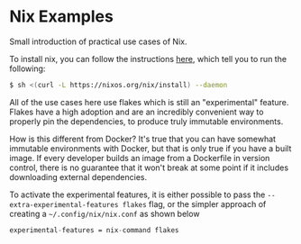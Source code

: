 # Nix Examples

Small introduction of practical use cases of Nix.

To install nix, you can follow the instructions [here](https://nixos.org/download.html), which tell you to run the following:
```sh
$ sh <(curl -L https://nixos.org/nix/install) --daemon
```

All of the use cases here use flakes which is still an "experimental" feature.
Flakes have a high adoption and are an incredibly convenient way to properly pin the dependencies, to produce truly immutable environments.

How is this different from Docker? It's true that you can have somewhat immutable environments with Docker, but that is only true if you have a built image.
If every developer builds an image from a Dockerfile in version control, there is no guarantee that it won't break at some point if it includes downloading external dependencies.

To activate the experimental features, it is either possible to pass the `--extra-experimental-features flakes` flag,
or the simpler approach of creating a `~/.config/nix/nix.conf` as shown below

```nix filename="~/.config/nix/nix.conf"
experimental-features = nix-command flakes
```
